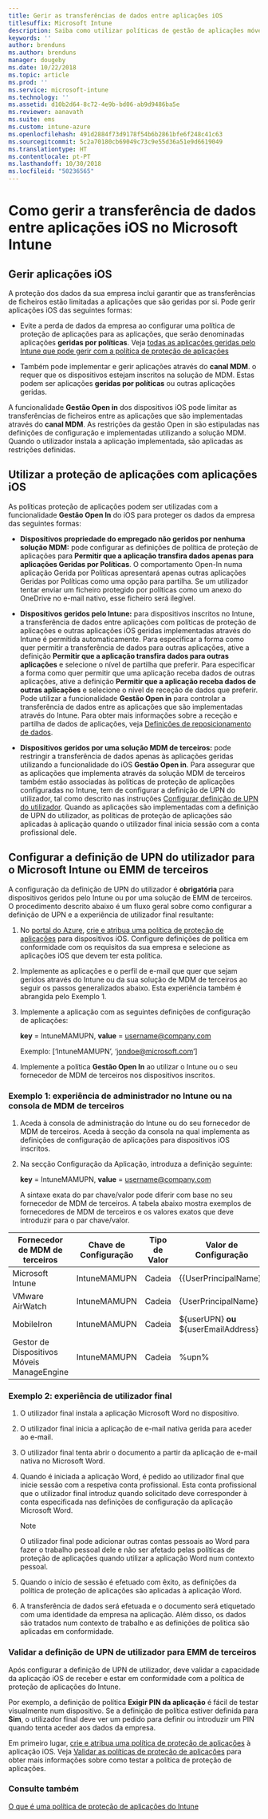 ```yaml
---
title: Gerir as transferências de dados entre aplicações iOS
titlesuffix: Microsoft Intune
description: Saiba como utilizar políticas de gestão de aplicações móveis no Microsoft Intune para gerir as transferências de dados entre aplicações.
keywords: ''
author: brenduns
ms.author: brenduns
manager: dougeby
ms.date: 10/22/2018
ms.topic: article
ms.prod: ''
ms.service: microsoft-intune
ms.technology: ''
ms.assetid: d10b2d64-8c72-4e9b-bd06-ab9d9486ba5e
ms.reviewer: aanavath
ms.suite: ems
ms.custom: intune-azure
ms.openlocfilehash: 491d2884f73d9178f54b6b2861bfe6f248c41c63
ms.sourcegitcommit: 5c2a70180cb69049c73c9e55d36a51e9d6619049
ms.translationtype: HT
ms.contentlocale: pt-PT
ms.lasthandoff: 10/30/2018
ms.locfileid: "50236565"
---
```

# <a name="how-to-manage-data-transfer-between-ios-apps-in-microsoft-intune"></a>Como gerir a transferência de dados entre aplicações iOS no Microsoft Intune
## <a name="manage-ios-apps"></a>Gerir aplicações iOS
A proteção dos dados da sua empresa inclui garantir que as transferências de ficheiros estão limitadas a aplicações que são geridas por si.  Pode gerir aplicações iOS das seguintes formas:

-   Evite a perda de dados da empresa ao configurar uma política de proteção de aplicações para as aplicações, que serão denominadas aplicações **geridas por políticas**. Veja [todas as aplicações geridas pelo Intune que pode gerir com a política de proteção de aplicações](https://www.microsoft.com/cloud-platform/microsoft-intune-apps)

-   Também pode implementar e gerir aplicações através do **canal MDM**.  o requer que os dispositivos estejam inscritos na solução de MDM. Estas podem ser aplicações **geridas por políticas** ou outras aplicações geridas.

A funcionalidade **Gestão Open in** dos dispositivos iOS pode limitar as transferências de ficheiros entre as aplicações que são implementadas através do **canal MDM**. As restrições da gestão Open in são estipuladas nas definições de configuração e implementadas utilizando a solução MDM.  Quando o utilizador instala a aplicação implementada, são aplicadas as restrições definidas.

##  <a name="using-app-protection-with-ios-apps"></a>Utilizar a proteção de aplicações com aplicações iOS
As políticas proteção de aplicações podem ser utilizadas com a funcionalidade **Gestão Open In** do iOS para proteger os dados da empresa das seguintes formas:

-   **Dispositivos propriedade do empregado não geridos por nenhuma solução MDM:** pode configurar as definições de política de proteção de aplicações para **Permitir que a aplicação transfira dados apenas para aplicações Geridas por Políticas**. O comportamento Open-In numa aplicação Gerida por Políticas apresentará apenas outras aplicações Geridas por Políticas como uma opção para partilha. Se um utilizador tentar enviar um ficheiro protegido por políticas como um anexo do OneDrive no e-mail nativo, esse ficheiro será ilegível.

-   **Dispositivos geridos pelo Intune:** para dispositivos inscritos no Intune, a transferência de dados entre aplicações com políticas de proteção de aplicações e outras aplicações iOS geridas implementadas através do Intune é permitida automaticamente. Para especificar a forma como quer permitir a transferência de dados para outras aplicações, ative a definição **Permitir que a aplicação transfira dados para outras aplicações** e selecione o nível de partilha que preferir. Para especificar a forma como quer permitir que uma aplicação receba dados de outras aplicações, ative a definição **Permitir que a aplicação receba dados de outras aplicações** e selecione o nível de receção de dados que preferir. Pode utilizar a funcionalidade **Gestão Open in** para controlar a transferência de dados entre as aplicações que são implementadas através do Intune. Para obter mais informações sobre a receção e partilha de dados de aplicações, veja [Definições de reposicionamento de dados](app-protection-policy-settings-ios.md#data-relocation-settings).   

-   **Dispositivos geridos por uma solução MDM de terceiros:** pode restringir a transferência de dados apenas às aplicações geridas utilizando a funcionalidade do iOS **Gestão Open in**.
Para assegurar que as aplicações que implementa através da solução MDM de terceiros também estão associadas às políticas de proteção de aplicações configuradas no Intune, tem de configurar a definição de UPN do utilizador, tal como descrito nas instruções [Configurar definição de UPN do utilizador](#configure-user-upn-setting-for-third-party-emm).  Quando as aplicações são implementadas com a definição de UPN do utilizador, as políticas de proteção de aplicações são aplicadas à aplicação quando o utilizador final inicia sessão com a conta profissional dele.

## <a name="configure-user-upn-setting-for-microsoft-intune-or-third-party-emm"></a>Configurar a definição de UPN do utilizador para o Microsoft Intune ou EMM de terceiros
A configuração da definição de UPN do utilizador é **obrigatória** para dispositivos geridos pelo Intune ou por uma solução de EMM de terceiros. O procedimento descrito abaixo é um fluxo geral sobre como configurar a definição de UPN e a experiência de utilizador final resultante:

1.  No [portal do Azure](https://portal.azure.com), [crie e atribua uma política de proteção de aplicações](app-protection-policies.md) para dispositivos iOS. Configure definições de política em conformidade com os requisitos da sua empresa e selecione as aplicações iOS que devem ter esta política.

2.  Implemente as aplicações e o perfil de e-mail que quer que sejam geridos através do Intune ou da sua solução de MDM de terceiros ao seguir os passos generalizados abaixo. Esta experiência também é abrangida pelo Exemplo 1.

3.  Implemente a aplicação com as seguintes definições de configuração de aplicações:

      **key** = IntuneMAMUPN,  **value** = <username@company.com>

      Exemplo: [‘IntuneMAMUPN’, ‘jondoe@microsoft.com’]

4.  Implemente a política **Gestão Open In** ao utilizar o Intune ou o seu fornecedor de MDM de terceiros nos dispositivos inscritos.


### <a name="example-1-admin-experience-in-intune-or-third-party-mdm-console"></a>Exemplo 1: experiência de administrador no Intune ou na consola de MDM de terceiros

1. Aceda à consola de administração do Intune ou do seu fornecedor de MDM de terceiros. Aceda à secção da consola na qual implementa as definições de configuração de aplicações para dispositivos iOS inscritos.

2. Na secção Configuração da Aplicação, introduza a definição seguinte:

   **key** = IntuneMAMUPN,  **value** = <username@company.com>

   A sintaxe exata do par chave/valor pode diferir com base no seu fornecedor de MDM de terceiros. A tabela abaixo mostra exemplos de fornecedores de MDM de terceiros e os valores exatos que deve introduzir para o par chave/valor.

|Fornecedor de MDM de terceiros| Chave de Configuração | Tipo de Valor | Valor de Configuração|
| ------- | ---- | ---- | ---- |
|Microsoft Intune| IntuneMAMUPN | Cadeia | {{UserPrincipalName}}|
|VMware AirWatch| IntuneMAMUPN | Cadeia | {UserPrincipalName}|
|MobileIron | IntuneMAMUPN | Cadeia | ${userUPN} **ou** ${userEmailAddress} |
|Gestor de Dispositivos Móveis ManageEngine | IntuneMAMUPN | Cadeia | %upn% |


### <a name="example-2-end-user-experience"></a>Exemplo 2: experiência de utilizador final

1.  O utilizador final instala a aplicação Microsoft Word no dispositivo.

2.  O utilizador final inicia a aplicação de e-mail nativa gerida para aceder ao e-mail.

3.  O utilizador final tenta abrir o documento a partir da aplicação de e-mail nativa no Microsoft Word.

4.  Quando é iniciada a aplicação Word, é pedido ao utilizador final que inicie sessão com a respetiva conta profissional.  Esta conta profissional que o utilizador final introduz quando solicitado deve corresponder à conta especificada nas definições de configuração da aplicação Microsoft Word.

    > [!NOTE]
    > O utilizador final pode adicionar outras contas pessoais ao Word para fazer o trabalho pessoal dele e não ser afetado pelas políticas de proteção de aplicações quando utilizar a aplicação Word num contexto pessoal.

5.  Quando o início de sessão é efetuado com êxito, as definições da política de proteção de aplicações são aplicadas à aplicação Word.

6.  A transferência de dados será efetuada e o documento será etiquetado com uma identidade da empresa na aplicação. Além disso, os dados são tratados num contexto de trabalho e as definições de política são aplicadas em conformidade.

### <a name="validate-user-upn-setting-for-third-party-emm"></a>Validar a definição de UPN de utilizador para EMM de terceiros

Após configurar a definição de UPN de utilizador, deve validar a capacidade da aplicação iOS de receber e estar em conformidade com a política de proteção de aplicações do Intune.

Por exemplo, a definição de política **Exigir PIN da aplicação** é fácil de testar visualmente num dispositivo. Se a definição de política estiver definida para **Sim**, o utilizador final deve ver um pedido para definir ou introduzir um PIN quando tenta aceder aos dados da empresa.

Em primeiro lugar, [crie e atribua uma política de proteção de aplicações](app-protection-policies.md) à aplicação iOS. Veja [Validar as políticas de proteção de aplicações](app-protection-policies-validate.md) para obter mais informações sobre como testar a política de proteção de aplicações.


### <a name="see-also"></a>Consulte também
[O que é uma política de proteção de aplicações do Intune](app-protection-policy.md)
